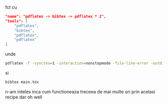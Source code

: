 fct cu

```json
"name": "pdflatex -> bibtex -> pdflatex * 2",
"tools": [
    "pdflatex",
    "bibtex",
    "pdflatex",
    "pdflatex"
]
```

unde

```bash
pdflatex -f -synctex=1 -interaction=nonstopmode -file-line-error -outdir=build main.tex
```

si

```bash
bibtex main.tex
```

n-am inteles inca cum functioneaza treceea de mai multe ori prin acelasi recipe dar oh well
